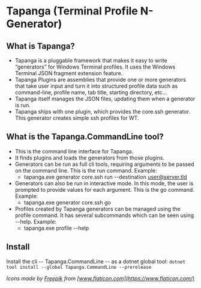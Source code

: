 # Tapanga (Terminal Profile N-Generator)

## What is Tapanga?

* Tapanga is a pluggable framework that makes it easy to write “generators” for Windows Terminal profiles. It uses the Windows Terminal JSON fragment extension feature.
* Tapanga Plugins are assemblies that provide one or more generators that take user input and turn it into structured profile data such as command-line, profile name, tab title, starting directory, etc…
* Tapanga itself manages the JSON files, updating them when a generator is run.
* Tapanga ships with one plugin, which provides the core.ssh generator. This generator creates simple ssh profiles for WT.

## What is the Tapanga.CommandLine tool?

* This is the command line interface for Tapanga.
* It finds plugins and loads the generators from those plugins.
* Generators can be run as full cli tools, requiring arguments to be passed on the command line. This is the run command. Example:
  * tapanga.exe generator core.ssh run --destination user@server.tld
* Generators can also be run in interactive mode. In this mode, the user is prompted to provide values for each argument. This is the go command. Example:
  * tapanga.exe generator core.ssh go
* Profiles created by Tapanga generators can be managed using the profile command. It has several subcommands which can be seen using --help. Example:
  * tapanga.exe profile --help

## Install

Install the cli -- Tapanga.CommandLine -- as a dotnet global tool: `dotnet tool install --global Tapanga.CommandLine --prerelease`

_Icons made by [Freepik](https://www.freepik.com) from [www.flaticon.com](https://www.flaticon.com/)_
